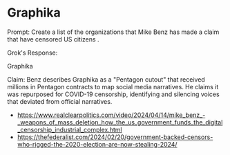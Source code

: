 # Graphika


Prompt: Create a list of the organizations that Mike Benz has made a claim that have censored US citizens .

Grok's Response:

Graphika

Claim: Benz describes Graphika as a "Pentagon cutout" that received millions in Pentagon contracts to map social media narratives. He claims it was repurposed for COVID-19 censorship, identifying and silencing voices that deviated from official narratives.

* https://www.realclearpolitics.com/video/2024/04/14/mike_benz_-_weapons_of_mass_deletion_how_the_us_government_funds_the_digital_censorship_industrial_complex.html
* https://thefederalist.com/2024/02/20/government-backed-censors-who-rigged-the-2020-election-are-now-stealing-2024/

